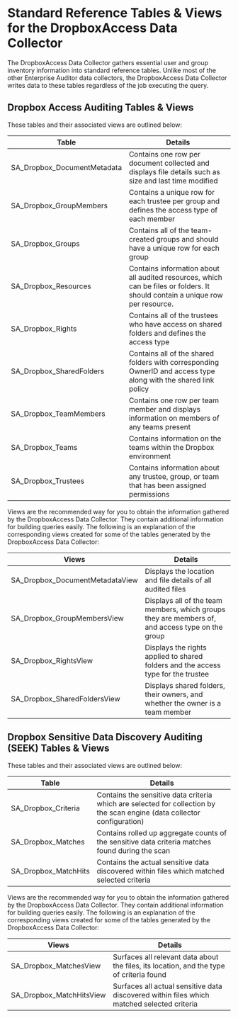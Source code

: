 # Standard Reference Tables & Views for the DropboxAccess Data Collector

The DropboxAccess Data Collector gathers essential user and group inventory information into
standard reference tables. Unlike most of the other Enterprise Auditor data collectors, the
DropboxAccess Data Collector writes data to these tables regardless of the job executing the query.

## Dropbox Access Auditing Tables & Views

These tables and their associated views are outlined below:

| Table                       | Details                                                                                                                       |
| --------------------------- | ----------------------------------------------------------------------------------------------------------------------------- |
| SA_Dropbox_DocumentMetadata | Contains one row per document collected and displays file details such as size and last time modified                         |
| SA_Dropbox_GroupMembers     | Contains a unique row for each trustee per group and defines the access type of each member                                   |
| SA_Dropbox_Groups           | Contains all of the team-created groups and should have a unique row for each group                                           |
| SA_Dropbox_Resources        | Contains information about all audited resources, which can be files or folders. It should contain a unique row per resource. |
| SA_Dropbox_Rights           | Contains all of the trustees who have access on shared folders and defines the access type                                    |
| SA_Dropbox_SharedFolders    | Contains all of the shared folders with corresponding OwnerID and access type along with the shared link policy               |
| SA_Dropbox_TeamMembers      | Contains one row per team member and displays information on members of any teams present                                     |
| SA_Dropbox_Teams            | Contains information on the teams within the Dropbox environment                                                              |
| SA_Dropbox_Trustees         | Contains information about any trustee, group, or team that has been assigned permissions                                     |

Views are the recommended way for you to obtain the information gathered by the DropboxAccess Data
Collector. They contain additional information for building queries easily. The following is an
explanation of the corresponding views created for some of the tables generated by the DropboxAccess
Data Collector:

| Views                           | Details                                                                                          |
| ------------------------------- | ------------------------------------------------------------------------------------------------ |
| SA_Dropbox_DocumentMetadataView | Displays the location and file details of all audited files                                      |
| SA_Dropbox_GroupMembersView     | Displays all of the team members, which groups they are members of, and access type on the group |
| SA_Dropbox_RightsView           | Displays the rights applied to shared folders and the access type for the trustee                |
| SA_Dropbox_SharedFoldersView    | Displays shared folders, their owners, and whether the owner is a team member                    |

## Dropbox Sensitive Data Discovery Auditing (SEEK) Tables & Views

These tables and their associated views are outlined below:

| Table                | Details                                                                                                                  |
| -------------------- | ------------------------------------------------------------------------------------------------------------------------ |
| SA_Dropbox_Criteria  | Contains the sensitive data criteria which are selected for collection by the scan engine (data collector configuration) |
| SA_Dropbox_Matches   | Contains rolled up aggregate counts of the sensitive data criteria matches found during the scan                         |
| SA_Dropbox_MatchHits | Contains the actual sensitive data discovered within files which matched selected criteria                               |

Views are the recommended way for you to obtain the information gathered by the DropboxAccess Data
Collector. They contain additional information for building queries easily. The following is an
explanation of the corresponding views created for some of the tables generated by the DropboxAccess
Data Collector:

| Views                    | Details                                                                                    |
| ------------------------ | ------------------------------------------------------------------------------------------ |
| SA_Dropbox_MatchesView   | Surfaces all relevant data about the files, its location, and the type of criteria found   |
| SA_Dropbox_MatchHitsView | Surfaces all actual sensitive data discovered within files which matched selected criteria |
